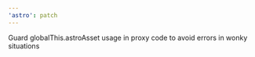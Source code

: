 ```yaml
---
'astro': patch
---
```


Guard globalThis.astroAsset usage in proxy code to avoid errors in wonky situations

